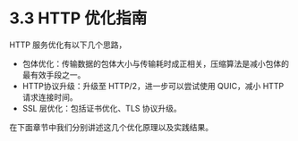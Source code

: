 # 3.3 HTTP 优化指南

HTTP 服务优化有以下几个思路，

- 包体优化：传输数据的包体大小与传输耗时成正相关，压缩算法是减小包体的最有效手段之一。
- HTTP协议升级：升级至 HTTP/2，进一步可以尝试使用 QUIC，减小 HTTP 请求连接时间。
- SSL 层优化：包括证书优化、TLS 协议升级。

在下面章节中我们分别讲述这几个优化原理以及实践结果。